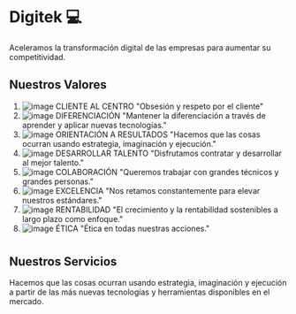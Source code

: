 # Digitek 💻
Aceleramos la transformación digital de las empresas para aumentar su competitividad.

## Nuestros Valores
1. ![image](https://github.com/ADTEK01/Digitek/assets/137839332/5d9515dc-dabe-4dcd-bce2-40d6ce24669f) CLIENTE AL CENTRO "Obsesión y respeto por el cliente"
2. ![image](https://github.com/ADTEK01/Digitek/assets/137839332/19459f54-9001-48b0-be49-4353b8a862d9) DIFERENCIACIÓN "Mantener la diferenciación a través de aprender y aplicar nuevas tecnologías."
3. ![image](https://github.com/ADTEK01/Digitek/assets/137839332/ee633efb-a2f4-43aa-8b21-84bc83954ad6) ORIENTACIÓN A RESULTADOS "Hacemos que las cosas ocurran usando estrategia, imaginación y ejecución."
4. ![image](https://github.com/ADTEK01/Digitek/assets/137839332/c84cf387-284b-4cdf-be67-d05e41165ac1) DESARROLLAR TALENTO "Disfrutamos contratar y desarrollar al mejor talento."
5. ![image](https://github.com/ADTEK01/Digitek/assets/137839332/6cbadce4-c7a9-473b-b9ff-bc0a7c2fe479) COLABORACIÓN "Queremos trabajar con grandes técnicos y grandes personas."
6. ![image](https://github.com/ADTEK01/Digitek/assets/137839332/40ef113a-bdf7-492e-a53c-2e6889c1623f) EXCELENCIA "Nos retamos constantemente para elevar nuestros estándares."
7. ![image](https://github.com/ADTEK01/Digitek/assets/137839332/6a1b5237-e528-43aa-b355-335c65c15f2f) RENTABILIDAD "El crecimiento y la rentabilidad sostenibles a largo plazo como enfoque."
8. ![image](https://github.com/ADTEK01/Digitek/assets/137839332/dde113fe-72c7-4b65-b052-bfe80075ccd5) ÉTICA "Ética en todas nuestras acciones."
#
## Nuestros Servicios
Hacemos que las cosas ocurran usando estrategia, imaginación y ejecución a partir de las más nuevas tecnologías y herramientas disponibles en el mercado.






